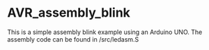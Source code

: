 # AVR_assembly_blink
 
  This is a simple assembly blink example using an Arduino UNO.
  The assembly code can be found in /src/ledasm.S
